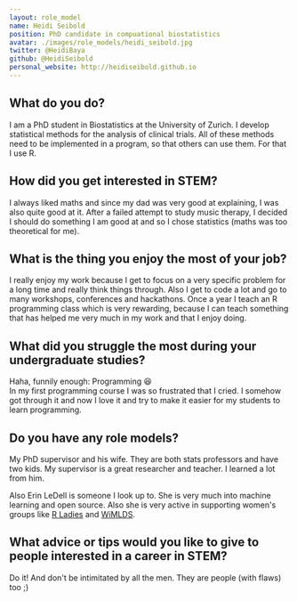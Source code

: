```yaml
---
layout: role_model
name: Heidi Seibold
position: PhD candidate in compuational biostatistics
avatar: ./images/role_models/heidi_seibold.jpg
twitter: @HeidiBaya 
github: @HeidiSeibold
personal_website: http://heidiseibold.github.io
---
```


## What do you do?
I am a PhD student in Biostatistics at the University of Zurich. 
I develop statistical methods for the analysis of clinical trials. All of these methods
need to be implemented in a program, so that others can use them. For that I use R.


## How did you get interested in STEM?
I always liked maths and since my dad was very good at explaining, I was 
also quite good at it. After a failed attempt to study music therapy, I 
decided I should do something I am good at and so I chose statistics 
(maths was too theoretical for me).

## What is the thing you enjoy the most of your job?
I really enjoy my work because I get to focus on a very specific problem for a long
time and really think things through. Also I get to code a lot and go to many workshops,
conferences and hackathons. Once a year I teach an R programming class which is very
rewarding, because I can teach something that has helped me very much in my work and
that I enjoy doing.

## What did you struggle the most during your undergraduate studies?
Haha, funnily enough: Programming :satisfied:     
In my first programming course I was so frustrated that I cried.
I somehow got through it and now I love it and try to make it easier for my students
to learn programming.

## Do you have any role models?
My PhD supervisor and his wife. They are both stats professors and have two kids. 
My supervisor is a great researcher and teacher. I learned a lot from him.

Also Erin LeDell is someone I look up to. She is very much into machine learning and open 
source. Also she is very active in supporting women's groups like [R Ladies](https://rladies.org) 
and [WiMLDS](http://wimlds.org/).

## What advice or tips would you like to give to people interested in a career in STEM?
Do it! And don't be intimitated by all the men. They are people (with flaws) too ;)



